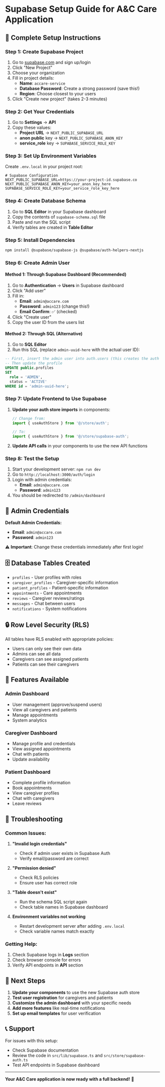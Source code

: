 # Supabase Setup Guide for A&C Care Application

## 🚀 Complete Setup Instructions

### Step 1: Create Supabase Project

1. Go to [supabase.com](https://supabase.com) and sign up/login
2. Click "New Project"
3. Choose your organization
4. Fill in project details:
   - **Name**: `accare-service`
   - **Database Password**: Create a strong password (save this!)
   - **Region**: Choose closest to your users
5. Click "Create new project" (takes 2-3 minutes)

### Step 2: Get Your Credentials

1. Go to **Settings** → **API**
2. Copy these values:
   - **Project URL** → `NEXT_PUBLIC_SUPABASE_URL`
   - **anon public** key → `NEXT_PUBLIC_SUPABASE_ANON_KEY`
   - **service_role** key → `SUPABASE_SERVICE_ROLE_KEY`

### Step 3: Set Up Environment Variables

Create `.env.local` in your project root:

```env
# Supabase Configuration
NEXT_PUBLIC_SUPABASE_URL=https://your-project-id.supabase.co
NEXT_PUBLIC_SUPABASE_ANON_KEY=your_anon_key_here
SUPABASE_SERVICE_ROLE_KEY=your_service_role_key_here
```

### Step 4: Create Database Schema

1. Go to **SQL Editor** in your Supabase dashboard
2. Copy the contents of `supabase-schema.sql` file
3. Paste and run the SQL script
4. Verify tables are created in **Table Editor**

### Step 5: Install Dependencies

```bash
npm install @supabase/supabase-js @supabase/auth-helpers-nextjs
```

### Step 6: Create Admin User

#### Method 1: Through Supabase Dashboard (Recommended)

1. Go to **Authentication** → **Users** in Supabase dashboard
2. Click "Add user"
3. Fill in:
   - **Email**: `admin@accare.com`
   - **Password**: `admin123` (change this!)
   - **Email Confirm**: ✅ (checked)
4. Click "Create user"
5. Copy the user ID from the users list

#### Method 2: Through SQL (Alternative)

1. Go to **SQL Editor**
2. Run this SQL (replace `admin-uuid-here` with the actual user ID):

```sql
-- First, insert the admin user into auth.users (this creates the auth user)
-- Then update the profile
UPDATE public.profiles 
SET 
  role = 'ADMIN',
  status = 'ACTIVE'
WHERE id = 'admin-uuid-here';
```

### Step 7: Update Frontend to Use Supabase

1. **Update your auth store imports** in components:
   ```typescript
   // Change from:
   import { useAuthStore } from '@/store/auth';
   
   // To:
   import { useAuthStore } from '@/store/supabase-auth';
   ```

2. **Update API calls** in your components to use the new API functions

### Step 8: Test the Setup

1. Start your development server: `npm run dev`
2. Go to `http://localhost:3000/auth/login`
3. Login with admin credentials:
   - **Email**: `admin@accare.com`
   - **Password**: `admin123`
4. You should be redirected to `/admin/dashboard`

## 🔐 Admin Credentials

**Default Admin Credentials:**
- **Email**: `admin@accare.com`
- **Password**: `admin123`

⚠️ **Important**: Change these credentials immediately after first login!

## 🗄️ Database Tables Created

- `profiles` - User profiles with roles
- `caregiver_profiles` - Caregiver-specific information
- `patient_profiles` - Patient-specific information
- `appointments` - Care appointments
- `reviews` - Caregiver reviews/ratings
- `messages` - Chat between users
- `notifications` - System notifications

## 🔒 Row Level Security (RLS)

All tables have RLS enabled with appropriate policies:
- Users can only see their own data
- Admins can see all data
- Caregivers can see assigned patients
- Patients can see their caregivers

## 📱 Features Available

### Admin Dashboard
- User management (approve/suspend users)
- View all caregivers and patients
- Manage appointments
- System analytics

### Caregiver Dashboard
- Manage profile and credentials
- View assigned appointments
- Chat with patients
- Update availability

### Patient Dashboard
- Complete profile information
- Book appointments
- View caregiver profiles
- Chat with caregivers
- Leave reviews

## 🚨 Troubleshooting

### Common Issues:

1. **"Invalid login credentials"**
   - Check if admin user exists in Supabase Auth
   - Verify email/password are correct

2. **"Permission denied"**
   - Check RLS policies
   - Ensure user has correct role

3. **"Table doesn't exist"**
   - Run the schema SQL script again
   - Check table names in Supabase dashboard

4. **Environment variables not working**
   - Restart development server after adding `.env.local`
   - Check variable names match exactly

### Getting Help:

1. Check Supabase logs in **Logs** section
2. Check browser console for errors
3. Verify API endpoints in **API** section

## 🔄 Next Steps

1. **Update your components** to use the new Supabase auth store
2. **Test user registration** for caregivers and patients
3. **Customize the admin dashboard** with your specific needs
4. **Add more features** like real-time notifications
5. **Set up email templates** for user verification

## 📞 Support

For issues with this setup:
- Check Supabase documentation
- Review the code in `src/lib/supabase.ts` and `src/store/supabase-auth.ts`
- Test API endpoints in Supabase dashboard

---

**Your A&C Care application is now ready with a full backend!** 🎉
